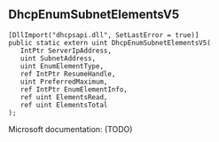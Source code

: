 ## DhcpEnumSubnetElementsV5

```
[DllImport("dhcpsapi.dll", SetLastError = true)]
public static extern uint DhcpEnumSubnetElementsV5(
   IntPtr ServerIpAddress,
   uint SubnetAddress,
   uint EnumElementType,
   ref IntPtr ResumeHandle,
   uint PreferredMaximum,
   ref IntPtr EnumElementInfo,
   ref uint ElementsRead,
   ref uint ElementsTotal
);
```

Microsoft documentation: (TODO)
